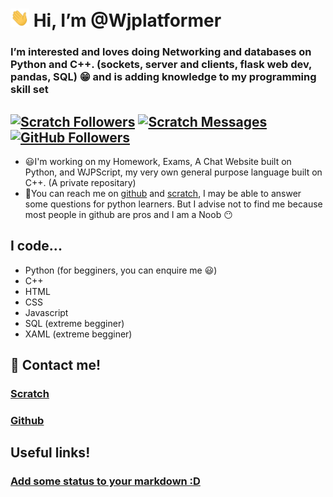 # <img src="https://raw.githubusercontent.com/Wjplatformer/Wjplatformer/main/wave.gif" width="30px"></a> Hi, I’m @Wjplatformer
### I’m interested and loves doing **Networking and databases on Python and C++**. (sockets, server and clients, flask web dev, pandas, SQL) :grin: and is adding knowledge to my programming skill set
[![Scratch Followers](https://img.shields.io/badge/dynamic/json?label=Followers&query=statistics.followers&url=https%3A%2F%2Fscratchdb.lefty.one%2Fv3%2Fuser%2Finfo%2FWjplatformer&color=darkspringgreen&style=for-the-badge&logo=scratch&logoColor=778899)](https://scratch.mit.edu/users/Wjplatformer/followers/)
[![Scratch Messages](https://img.shields.io/badge/dynamic/json?label=Unread%20Messages&query=count&url=https%3A%2F%2Fapi.scratch.mit.edu%2Fusers%2FWjplatformer%2Fmessages%2Fcount&color=darkspringgreen&style=for-the-badge&logo=scratch&logoColor=778899)](https://scratch.mit.edu/users/Wjplatformer/followers/)
[![GitHub Followers](https://img.shields.io/github/followers/Wjplatformer?color=darkspringgreen&logo=github&style=for-the-badge)](https://github.com/Wjplatformer?tab=followers/)
---
-  😃I'm working on my Homework, Exams, A Chat Website built on Python, and WJPScript, my very own general purpose language built on C++. (A private repositary)
-  🤔You can reach me on [github](https://github.com/Wjplatformer/Wjplatformer/discussions/1) and [scratch](https://scratch.mit.edu/users/Wjplatformer), I may be able to answer some questions for python learners. But I advise not to find me because most people in github are pros and I am a Noob 😶

## I code...
- Python (for begginers, you can enquire me :smiley:)
- C++
- HTML
- CSS
- Javascript
- SQL (extreme begginer)
- XAML (extreme begginer)

## :eyes: Contact me!
### [Scratch](https://scratch.mit.edu/users/Wjplatformer)
### [Github](https://github.com/Wjplatformer/Wjplatformer/discussions/1)

## Useful links!
### [Add some status to your markdown :D](https://shields.io/)

<!---
Wjplatformer/Wjplatformer is a ✨ special ✨ repository because its `README.md` (this file) appears on your GitHub profile.
You can click the Preview link to take a look at your changes.
--->
